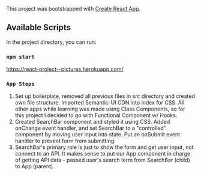 This project was bootstrapped with [Create React App](https://github.com/facebook/create-react-app).

## Available Scripts

In the project directory, you can run:

### `npm start`

https://react-project--pictures.herokuapp.com/

### `App Steps`
1) Set up boilerplate, removed all previous files in src directory and created own file structure. Imported Semantic-UI CDN into index for CSS. All other apps while learning was made using Class Components, so for this project I decided to go with Functional Component w/ Hooks.
2) Created SearchBar component and styled it using CSS. Added onChange event handler, and set SearchBar to a "controlled" component by moving user input into state. Put an onSubmit event handler to prevent form from submitting.
3) SearchBar's primary role is just to show the form and get user input, not connect to an API. It makes sense to put our App component in charge of getting API data - passed user's search term from SearchBar (child) to App (parent).